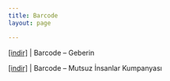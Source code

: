 ```yaml
---
title: Barcode
layout: page

---
```

<a href="https://cloud.mail.ru/public/009e217a3685/Barcode%20-%20Geberin" target="_blank">[indir]</a> | Barcode &#8211; Geberin

<a href="https://cloud.mail.ru/public/020b80acc0cd/Barcode%20-%20Mutsuz%20%C4%B0nsanlar%20Kumpanyas%C4%B1" target="_blank">[indir]</a> | Barcode &#8211; Mutsuz İnsanlar Kumpanyası